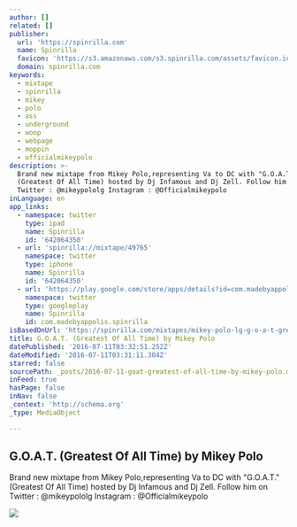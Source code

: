 ```yaml
---
author: []
related: []
publisher:
  url: 'https://spinrilla.com'
  name: Spinrilla
  favicon: 'https://s3.amazonaws.com/s3.spinrilla.com/assets/favicon.ico'
  domain: spinrilla.com
keywords:
  - mixtape
  - spinrilla
  - mikey
  - polo
  - ass
  - underground
  - woop
  - webpage
  - moppin
  - officialmikeypolo
description: >-
  Brand new mixtape from Mikey Polo,representing Va to DC with "G.O.A.T."
  (Greatest Of All Time) hosted by Dj Infamous and Dj Zell. Follow him on
  Twitter : @mikeypololg Instagram : @Officialmikeypolo
inLanguage: en
app_links:
  - namespace: twitter
    type: ipad
    name: Spinrilla
    id: '642064350'
  - url: 'spinrilla://mixtape/49765'
    namespace: twitter
    type: iphone
    name: Spinrilla
    id: '642064350'
  - url: 'https://play.google.com/store/apps/details?id=com.madebyappolis.spinrilla'
    namespace: twitter
    type: googleplay
    name: Spinrilla
    id: com.madebyappolis.spinrilla
isBasedOnUrl: 'https://spinrilla.com/mixtapes/mikey-polo-lg-g-o-a-t-greatest-of-all-time'
title: G.O.A.T. (Greatest Of All Time) by Mikey Polo
datePublished: '2016-07-11T03:32:51.252Z'
dateModified: '2016-07-11T03:31:11.304Z'
starred: false
sourcePath: _posts/2016-07-11-goat-greatest-of-all-time-by-mikey-polo.md
inFeed: true
hasPage: false
inNav: false
_context: 'http://schema.org'
_type: MediaObject

---
```

<article style=""><h1>G.O.A.T. (Greatest Of All Time) by Mikey Polo</h1><p>Brand new mixtape from Mikey Polo,representing Va to DC with "G.O.A.T." (Greatest Of All Time) hosted by Dj Infamous and Dj Zell. Follow him on Twitter : @mikeypololg Instagram : @Officialmikeypolo</p><img src="https://cdn.spinrilla.com/albums/49765/large/e38d2d42d9cc1bf2252d.jpg?1467834842" /></article>